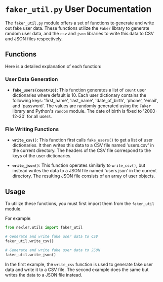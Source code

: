 # `faker_util.py` User Documentation

The `faker_util.py` module offers a set of functions to generate and write out fake user data. These functions utilize the `Faker` library to generate random user data, and the `csv` and `json` libraries to write this data to CSV and JSON files respectively.

## Functions

Here is a detailed explanation of each function:

### User Data Generation

- **`fake_users(count=10)`**: This function generates a list of `count` user dictionaries where default is 10. Each user dictionary contains the following keys: 'first_name', 'last_name', 'date_of_birth', 'phone', 'email', and 'password'. The values are randomly generated using the `Faker` library and Python's `random` module. The date of birth is fixed to '2000-12-30' for all users.

### File Writing Functions

- **`write_csv()`**: This function first calls `fake_users()` to get a list of user dictionaries. It then writes this data to a CSV file named 'users.csv' in the current directory. The headers of the CSV file correspond to the keys of the user dictionaries.

- **`write_json()`**: This function operates similarly to `write_csv()`, but instead writes the data to a JSON file named 'users.json' in the current directory. The resulting JSON file consists of an array of user objects.

## Usage

To utilize these functions, you must first import them from the `faker_util` module.

For example:

```python
from nexler.utils import faker_util

# Generate and write fake user data to CSV
faker_util.write_csv()

# Generate and write fake user data to JSON
faker_util.write_json()
```

In the first example, the `write_csv` function is used to generate fake user data and write it to a CSV file. The second example does the same but writes the data to a JSON file instead.